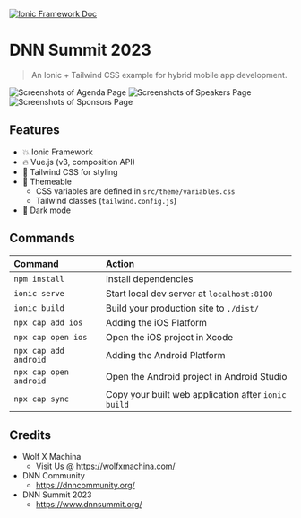 [![Ionic Framework Doc](https://ionicframework.com/docs/logos/ionic-text-docs-dark.svg)](https://ionicframework.com/docs/)

# DNN Summit 2023

> An Ionic + Tailwind CSS example for hybrid mobile app development.

![Screenshots of Agenda Page](https://ucarecdn.com/1de42849-b609-4850-bbc0-937063458f3c/-/preview/400x400/)
![Screenshots of Speakers Page](https://ucarecdn.com/3ddfa091-ddc4-46a4-b5e5-7ad6213ac135/-/preview/400x400/)
![Screenshots of Sponsors Page](https://ucarecdn.com/b59a2201-98dd-4be6-b067-52773043f306/-/preview/400x400/)

## Features

- 💥 Ionic Framework
- 🔥 Vue.js (v3, composition API)
- 💨 Tailwind CSS for styling
- 🎨 Themeable
  - CSS variables are defined in `src/theme/variables.css`
  - Tailwind classes (`tailwind.config.js`)
- 🌙 Dark mode

## Commands

| Command                | Action                                             |
| :--------------------- | :------------------------------------------------- |
| `npm install`          | Install dependencies                               |
| `ionic serve`          | Start local dev server at `localhost:8100`         |
| `ionic build`          | Build your production site to `./dist/`            |
| `npx cap add ios`      | Adding the iOS Platform                            |
| `npx cap open ios`     | Open the iOS project in Xcode                      |
| `npx cap add android`  | Adding the Android Platform                        |
| `npx cap open android` | Open the Android project in Android Studio         |
| `npx cap sync`         | Copy your built web application after `ionic build`|

## Credits

- Wolf X Machina
  - Visit Us @ https://wolfxmachina.com/
- DNN Community
  - https://dnncommunity.org/
- DNN Summit 2023
  - https://www.dnnsummit.org/
